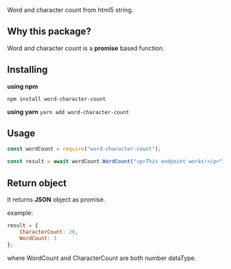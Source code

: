 Word and character count from html5 string.

## Why this package?

Word and character count is a **promise** based function.

## Installing

**using npm**

`npm install word-character-count`

**using yarn**
`yarn add word-character-count`

## Usage

```javascript
const wordCount = require("word-character-count");

const result = await wordCount.WordCount("<p>This endpoint works!</p>");
```

## Return object

It returns **JSON** object as promise.

example:

```javascript
result = {
	CharacterCount: 20,
	WordCount: 3
};
```

where
WordCount and CharacterCount are both number dataType.
